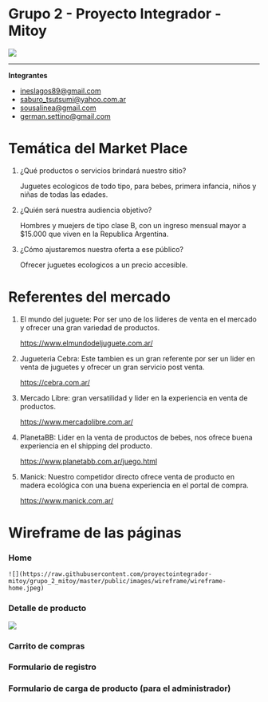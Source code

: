 # Grupo 2 - Proyecto Integrador - Mitoy

![](https://raw.githubusercontent.com/proyectointegrador-mitoy/grupo_2_mitoy/master/public/images/logos/logo-180x180.png)

------------
**Integrantes**
- ineslagos89@gmail.com
- saburo_tsutsumi@yahoo.com.ar
- sousalinea@gmail.com
- german.settino@gmail.com
 
# Temática del Market Place 

1. ¿Qué productos o servicios brindará nuestro sitio? 

	Juguetes ecologicos de todo tipo, para bebes, primera infancia, niños y niñas de todas las edades.

2. ¿Quién será nuestra audiencia objetivo? 

	Hombres y muejers de tipo clase B, con un ingreso mensual mayor a $15.000 que viven en la Republica Argentina.

3. ¿Cómo ajustaremos nuestra oferta a ese público? 

	Ofrecer juguetes ecologicos a un precio accesible.

# Referentes del mercado

1. El mundo del juguete: Por ser uno de los lideres de venta en el mercado y ofrecer una gran variedad de productos. 

	https://www.elmundodeljuguete.com.ar/

2. Jugueteria Cebra: Este tambien es un gran referente por ser un lider en venta de juguetes y ofrecer un gran servicio post venta.

	https://cebra.com.ar/

3. Mercado Libre: gran versatilidad y lider en la experiencia en venta de productos.

	https://www.mercadolibre.com.ar/ 

4. PlanetaBB: Lider en la venta de productos de bebes, nos ofrece buena experiencia en el shipping del producto.

	https://www.planetabb.com.ar/juego.html

5. Manick: Nuestro competidor directo ofrece venta de producto en madera ecológica con una buena experiencia en el portal de compra.

	https://www.manick.com.ar/

# Wireframe de las páginas

### Home

	![](https://raw.githubusercontent.com/proyectointegrador-mitoy/grupo_2_mitoy/master/public/images/wireframe/wireframe-home.jpeg)

### Detalle de producto

![](https://raw.githubusercontent.com/proyectointegrador-mitoy/grupo_2_mitoy/master/public/images/wireframe/wireframe-producto.jpeg)

### Carrito de compras

### Formulario de registro

### Formulario de carga de producto (para el administrador) 





